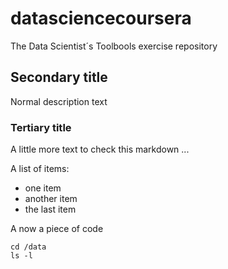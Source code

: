 # datasciencecoursera
The Data  Scientist´s Toolbools exercise repository

## Secondary title

Normal description text

### Tertiary title

A little more text to check this markdown ...

A list of items:
* one item
* another item
* the last item

A now a piece of code
```
cd /data
ls -l
```
